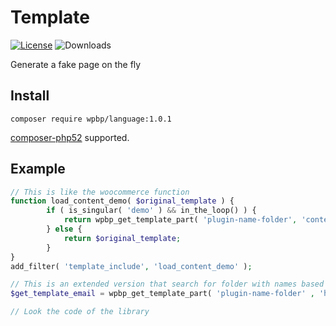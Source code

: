 # Template
[![License](https://img.shields.io/badge/License-GPL%20v3-blue.svg)](http://www.gnu.org/licenses/gpl-3.0)
![Downloads](https://img.shields.io/packagist/dt/wpbp/template.svg) 

Generate a fake page on the fly

## Install

`composer require wpbp/language:1.0.1`

[composer-php52](https://github.com/composer-php52/composer-php52) supported.

## Example

```php
// This is like the woocommerce function
function load_content_demo( $original_template ) {
        if ( is_singular( 'demo' ) && in_the_loop() ) {
            return wpbp_get_template_part( 'plugin-name-folder', 'content', 'demo', false );
        } else {
            return $original_template;
        }
}
add_filter( 'template_include', 'load_content_demo' );

// This is an extended version that search for folder with names based on locales like it_IT
$get_template_email = wpbp_get_template_part( 'plugin-name-folder' , 'header', 'prefix' );

// Look the code of the library
```

